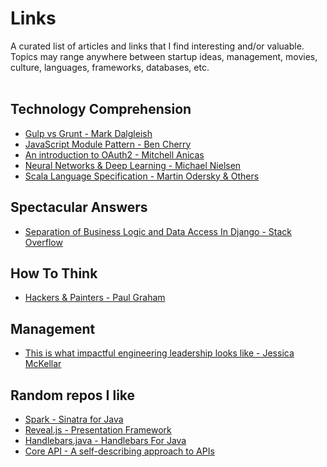 # Links

A curated list of articles and links that I find interesting and/or valuable. Topics may range anywhere between startup ideas, management, movies, culture, languages, frameworks, databases, etc.
<br/><br/>

## Technology Comprehension
* [Gulp vs Grunt - Mark Dalgleish](https://markdalgleish.github.io/presentation-build-wars-gulp-vs-grunt/)
* [JavaScript Module Pattern - Ben Cherry](http://www.adequatelygood.com/JavaScript-Module-Pattern-In-Depth.html)
* [An introduction to OAuth2 - Mitchell Anicas](https://www.digitalocean.com/community/tutorials/an-introduction-to-oauth-2)
* [Neural Networks & Deep Learning - Michael Nielsen](http://neuralnetworksanddeeplearning.com/chap1.html)
* [Scala Language Specification - Martin Odersky & Others](http://www.scala-lang.org/files/archive/spec/2.11/)


## Spectacular Answers
* [Separation of Business Logic and Data Access In Django - Stack Overflow](https://stackoverflow.com/questions/12578908/separation-of-business-logic-and-data-access-in-django)


## How To Think
* [Hackers & Painters - Paul Graham](http://www.paulgraham.com/hp.html)


## Management
* [This is what impactful engineering leadership looks like - Jessica McKellar](http://firstround.com/review/this-is-what-impactful-engineering-leadership-looks-like/)


## Random repos I like
* [Spark - Sinatra for Java](https://github.com/perwendel/spark)
* [Reveal.js - Presentation Framework](https://github.com/hakimel/reveal.js)
* [Handlebars.java - Handlebars For Java](https://github.com/jknack/handlebars.java)
* [Core API - A self-describing approach to APIs](https://github.com/core-api/core-api)
